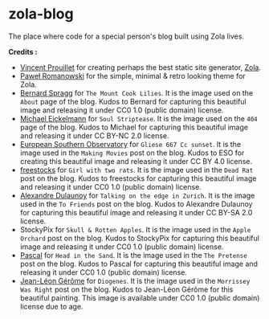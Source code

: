 # zola-blog
The place where code for a special person's blog built using Zola lives.  
<p></p>

**Credits :**
- [Vincent Prouillet](https://www.vincentprouillet.com/) for creating perhaps the best static site generator, [Zola](https://github.com/getzola/zola).  
- [Paweł Romanowski](https://github.com/pawroman) for the simple, minimal & retro looking theme for Zola.  
- [Bernard Spragg](https://www.flickr.com/photos/volvob12b/) for `The Mount Cook Lilies`. It is the image used on the `About` page of the blog. Kudos to Bernard for capturing this beautiful image and releasing it under CC0 1.0 (public domain) license.  
- [Michael Eickelmann](https://www.flickr.com/photos/126151626@N07) for `Soul Striptease`. It is the image used on the `404` page of the blog. Kudos to Michael for capturing this beautiful image and releasing it under CC BY-NC 2.0 license.  
- [European Southern Observatory](https://www.eso.org/public/) for `Gliese 667 Cc sunset`. It is the image used in the `Making Movies` post on the blog. Kudos to ESO for creating this beautiful image and releasing it under CC BY 4.0 license.  
- [freestocks](https://www.flickr.com/photos/freestocks/) for `Girl with two rats`. It is the image used in the `Dead Rat` post on the blog. Kudos to freestocks for capturing this beautiful image and releasing it under CC0 1.0 (public domain) license.  
- [Alexandre Dulaunoy](https://www.flickr.com/photos/adulau/) for `Talking on the edge in Zurich`. It is the image used in the `To Friends` post on the blog. Kudos to Alexandre Dulaunoy for capturing this beautiful image and releasing it under CC BY-SA 2.0 license.  
- StockyPix for `Skull & Rotten Apples`. It is the image used in the `Apple Orchard` post on the blog. Kudos to StockyPix for capturing this beautiful image and releasing it under CC0 1.0 (public domain) license.  
- [Pascal](https://www.flickr.com/photos/38451115@N04) for `Head in the Sand`. It is the image used in the `The Pretense` post on the blog. Kudos to Pascal for capturing this beautiful image and releasing it under CC0 1.0 (public domain) license.  
- [Jean-Léon Gérôme](https://en.wikipedia.org/wiki/Jean-L%C3%A9on_G%C3%A9r%C3%B4me) for `Diogenes`. It is the image used in the `Morrissey Was Right` post on the blog. Kudos to Jean-Léon Gérôme for this beautiful painting. This image is available under CC0 1.0 (public domain) license due to age.  
